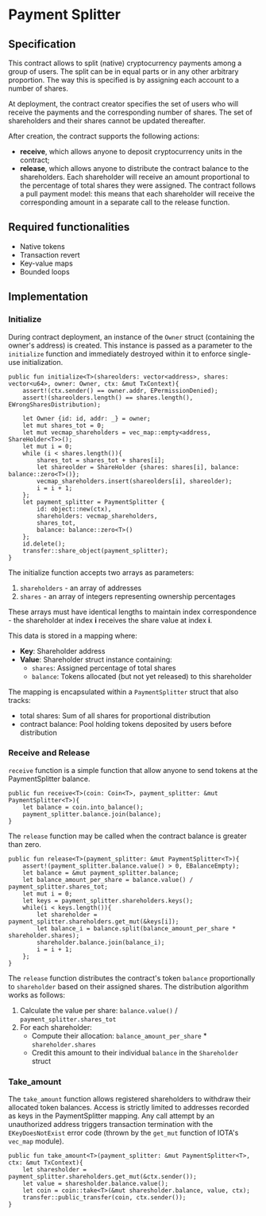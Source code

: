# Payment Splitter

## Specification

This contract allows to split (native) cryptocurrency payments among a group of users. The split can be in equal parts or in any other arbitrary proportion. The way this is specified is by assigning each account to a number of shares. 

At deployment, the contract creator specifies the set of users who will receive the payments and the corresponding number of shares. The set of shareholders and their shares cannot be updated thereafter. 

After creation, the contract supports the following actions:
- **receive**, which allows anyone to deposit cryptocurrency units in the contract;
- **release**, which allows anyone to distribute the contract balance to the shareholders. Each shareholder will receive an amount proportional to the percentage of total shares they were assigned. The contract follows a pull payment model: this means that each shareholder will receive the corresponding amount in a separate call to the release function.

## Required functionalities

- Native tokens
- Transaction revert
- Key-value maps
- Bounded loops

## Implementation

### Initialize

During contract deployment, an instance of the `Owner` struct (containing the owner's address) is created. This instance is passed as a parameter to the `initialize` function and immediately destroyed within it to enforce single-use initialization.

```move
public fun initialize<T>(shareolders: vector<address>, shares: vector<u64>, owner: Owner, ctx: &mut TxContext){
    assert!(ctx.sender() == owner.addr, EPermissionDenied);
    assert!(shareolders.length() == shares.length(), EWrongSharesDistribution);

    let Owner {id: id, addr: _} = owner;
    let mut shares_tot = 0;
    let mut vecmap_shareholders = vec_map::empty<address, ShareHolder<T>>();
    let mut i = 0;
    while (i < shares.length()){
        shares_tot = shares_tot + shares[i];
        let shareolder = ShareHolder {shares: shares[i], balance: balance::zero<T>()};
        vecmap_shareholders.insert(shareolders[i], shareolder);
        i = i + 1;
    };
    let payment_splitter = PaymentSplitter {
        id: object::new(ctx),
        shareholders: vecmap_shareholders,
        shares_tot,
        balance: balance::zero<T>()
    };
    id.delete();
    transfer::share_object(payment_splitter);
}

```
The initialize function accepts two arrays as parameters:
1. `shareholders` - an array of addresses
2. `shares` - an array of integers representing ownership percentages

These arrays must have identical lengths to maintain index correspondence - the shareholder at index **i** receives the share value at index **i**.

This data is stored in a mapping where:
- **Key**: Shareholder address
- **Value**: Shareholder struct instance containing:
  - `shares`: Assigned percentage of total shares
  - `balance`: Tokens allocated (but not yet released) to this shareholder

The mapping is encapsulated within a `PaymentSplitter` struct that also tracks:
- total shares: Sum of all shares for proportional distribution
- contract balance: Pool holding tokens deposited by users before distribution

### Receive and Release

`receive` function is a simple function that allow anyone to send tokens at the PaymentSplitter balance.

```move
public fun receive<T>(coin: Coin<T>, payment_splitter: &mut PaymentSplitter<T>){
    let balance = coin.into_balance();
    payment_splitter.balance.join(balance);
}
```

The `release` function may be called when the contract balance is greater than zero.

```move
public fun release<T>(payment_splitter: &mut PaymentSplitter<T>){
    assert!(payment_splitter.balance.value() > 0, EBalanceEmpty);
    let balance = &mut payment_splitter.balance;
    let balance_amount_per_share = balance.value() / payment_splitter.shares_tot;
    let mut i = 0;
    let keys = payment_splitter.shareholders.keys();
    while(i < keys.length()){
        let shareholder = payment_splitter.shareholders.get_mut(&keys[i]);
        let balance_i = balance.split(balance_amount_per_share * shareholder.shares);
        shareholder.balance.join(balance_i);
        i = i + 1;
    };
}
```
The `release` function distributes the contract's token `balance` proportionally to `shareholder` based on their assigned shares. The distribution algorithm works as follows:
1. Calculate the value per share: `balance.value()` / `payment_splitter.shares_tot`
2. For each shareholder:
   - Compute their allocation: `balance_amount_per_share` * `shareholder.shares`
   - Credit this amount to their individual `balance` in the `Shareholder` struct
  
### Take_amount

The `take_amount` function allows registered shareholders to withdraw their allocated token balances. Access is strictly limited to addresses recorded as keys in the PaymentSplitter mapping. Any call attempt by an unauthorized address triggers transaction termination with the `EKeyDoesNotExist` error code (thrown by the `get_mut` function of IOTA's `vec_map` module).

```move
public fun take_amount<T>(payment_splitter: &mut PaymentSplitter<T>, ctx: &mut TxContext){
    let sharesholder = payment_splitter.shareholders.get_mut(&ctx.sender());
    let value = sharesholder.balance.value();
    let coin = coin::take<T>(&mut sharesholder.balance, value, ctx);
    transfer::public_transfer(coin, ctx.sender());
}
```
